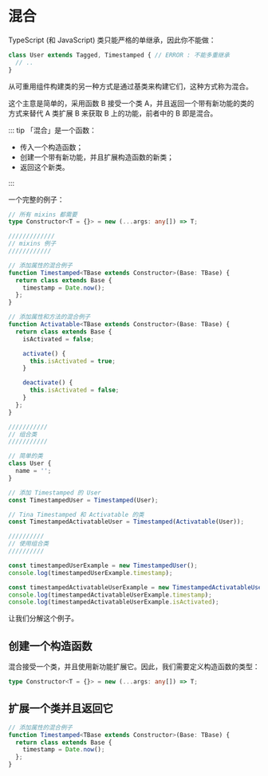 # 混合

TypeScript (和 JavaScript) 类只能严格的单继承，因此你不能做：

```ts
class User extends Tagged, Timestamped { // ERROR : 不能多重继承
  // ..
}
```

从可重用组件构建类的另一种方式是通过基类来构建它们，这种方式称为混合。

这个主意是简单的，采用函数 B 接受一个类 A，并且返回一个带有新功能的类的方式来替代 A 类扩展 B 来获取 B 上的功能，前者中的 B 即是混合。

::: tip
「混合」是一个函数：

- 传入一个构造函数；
- 创建一个带有新功能，并且扩展构造函数的新类；
- 返回这个新类。

:::

一个完整的例子：

```ts
// 所有 mixins 都需要
type Constructor<T = {}> = new (...args: any[]) => T;

/////////////
// mixins 例子
////////////

// 添加属性的混合例子
function Timestamped<TBase extends Constructor>(Base: TBase) {
  return class extends Base {
    timestamp = Date.now();
  };
}

// 添加属性和方法的混合例子
function Activatable<TBase extends Constructor>(Base: TBase) {
  return class extends Base {
    isActivated = false;

    activate() {
      this.isActivated = true;
    }

    deactivate() {
      this.isActivated = false;
    }
  };
}

///////////
// 组合类
///////////

// 简单的类
class User {
  name = '';
}

// 添加 Timestamped 的 User
const TimestampedUser = Timestamped(User);

// Tina Timestamped 和 Activatable 的类
const TimestampedActivatableUser = Timestamped(Activatable(User));

//////////
// 使用组合类
//////////

const timestampedUserExample = new TimestampedUser();
console.log(timestampedUserExample.timestamp);

const timestampedActivatableUserExample = new TimestampedActivatableUser();
console.log(timestampedActivatableUserExample.timestamp);
console.log(timestampedActivatableUserExample.isActivated);
```

让我们分解这个例子。

## 创建一个构造函数

混合接受一个类，并且使用新功能扩展它。因此，我们需要定义构造函数的类型：

```ts
type Constructor<T = {}> = new (...args: any[]) => T;
```

## 扩展一个类并且返回它

```ts
// 添加属性的混合例子
function Timestamped<TBase extends Constructor>(Base: TBase) {
  return class extends Base {
    timestamp = Date.now();
  };
}
```
